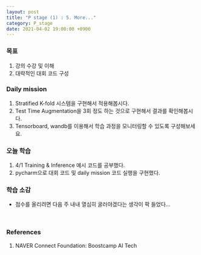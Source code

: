 ```yaml
---
layout: post
title: "P stage (1) : 5. More..."
category: P_stage
date: 2021-04-02 19:00:00 +0900
---
```

### 목표
1. 강의 수강 및 이해
2. 대략적인 대회 코드 구성

### Daily mission
1. Stratified K-fold 시스템을 구현해서 적용해봅시다.
2. Test Time Augmentation을 3회 정도 하는 것으로 구현해서 결과를 확인해봅시다.
3. Tensorboard, wandb를 이용해서 학습 과정을 모니터링할 수 있도록 구성해보세요.

### 오늘 학습
1. 4/1 Training & Inference 예시 코드를 공부했다.
3. pycharm으로 대회 코드 및 daily mission 코드 실행을 구현했다.

### 학습 소감
- 점수를 올리려면 다음 주 내내 열심히 굴러야겠다는 생각이 팍 들었다...

<br/>

### References
1. NAVER Connect Foundation: Boostcamp AI Tech
